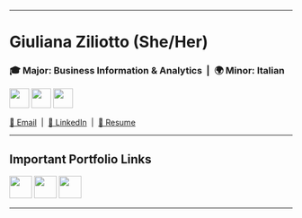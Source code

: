 <a name="top"></a>
<hr>

# Giuliana Ziliotto (She/Her)
### 🎓 Major: Business Information & Analytics &nbsp;|&nbsp; 🌍 Minor: Italian</span></strong>
[<img src= "https://img.shields.io/badge/📧%20EMAIL-b2ebf2.svg" height="35"/>](mailto:gziliot@gmail.com)
[<img src= "https://img.shields.io/badge/🔗%20LINKEDIN-b2ebf2.svg" height="35"/>](https://www.linkedin.com/in/giulianaziliotto/)
[<img src= "https://img.shields.io/badge/👤%20RESUME-b2ebf2.svg" height="35"/>](Assets/Documents/resume_4.29.25.pdf)
</p>
  <a href="mailto:gziliot@gmail.com">📧 Email</a> &nbsp;|&nbsp;
  <a href="https://www.linkedin.com/in/giulianaziliotto/">🔗 LinkedIn</a> &nbsp;|&nbsp;
  <a href="Assets/Documents/resume_4.29.25.pdf">👤 Resume</a>
</p>

<hr>
<a name="links"></a>

## Important Portfolio Links

[<img src= "https://img.shields.io/badge/TECHNICAL%20SKILLS-dc7633.svg" height="40"/>](TechnicalSkills)
[<img src= "https://img.shields.io/badge/GLOBAL%20EXPERIENCE-afb42b.svg" height="40"/>](GlobalExperience)
[<img src= "https://img.shields.io/badge/LEADERSHIP-2471a3.svg" height="40"/>](Leadership)

<hr>
<a name="links"></a>



